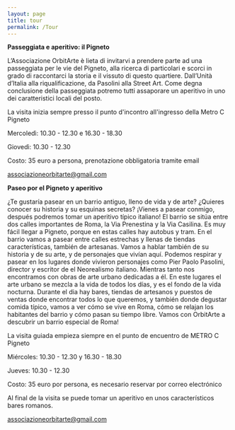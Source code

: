```yaml
---
layout: page
title: tour
permalink: /Tour
---
```

**Passeggiata e aperitivo: il Pigneto**

L’Associazione OrbitArte è lieta di invitarvi a prendere parte ad una passeggiata per le vie del Pigneto, alla ricerca di particolari e scorci in grado di raccontarci la storia e il vissuto di questo quartiere. Dall’Unità d’Italia alla riqualificazione, da Pasolini alla Street Art.
Come degna conclusione della passeggiata potremo tutti assaporare un aperitivo in uno dei caratteristici locali del posto.

La visita inizia sempre presso il punto d'incontro all'ingresso della Metro C Pigneto

Mercoledì: 10.30 - 12.30    e     16.30 - 18.30

Giovedì:   10.30 - 12.30

Costo:     35 euro a persona, prenotazione obbligatoria tramite email

 [associazioneorbitarte@gmail.com](mailto:associazioneorbitarte@gmail.com)

**Paseo por el Pigneto y aperitivo**

¿Te gustaría pasear en un  barrio antiguo, lleno de vida y de arte? ¿Quieres conocer su historia y su esquinas secretas? ¡Vienes a pasear conmigo, después podremos tomar un aperitivo típico italiano!
El barrio se sitúa entre dos calles importantes de Roma, la Via Prenestina y la Via Casilina. Es muy fácil llegar a Pigneto, porque en estas calles hay autobus y tram.
En el barrio vamos a pasear entre calles estrechas y llenas de tiendas características, también de artesanas. Vamos a hablar también de su historia y de su arte, y de personajes que vivían aquí.
Podemos respirar y pasear en los lugares donde vivieron personajes como Pier Paolo Pasolini,  director y escritor de el Neorealismo italiano. Mientras tanto nos encontramos con obras de arte urbano dedicadas a él. En este lugares el arte urbano se mezcla a la vida de todos los días, y es el fondo de la vida nocturna.
Durante el dia hay bares, tiendas de artesanos y puestos de ventas donde encontrar todos lo que queremos, y también donde degustar comida típico, vamos a ver cómo se vive en Roma, cómo se relajan los habitantes del barrio y cómo pasan su tiempo libre.
Vamos con OrbitArte a descubrir un barrio especial de Roma!


La visita guiada empieza siempre en el punto de encuentro de METRO C Pigneto

Miércoles: 10.30 - 12.30    y     16.30 - 18.30

Jueves:    10.30 - 12.30

Costo:     35 euro por persona, es necesario reservar por correo electrónico

Al final de la visita se puede tomar un aperitivo en unos característicos bares romanos.

 [associazioneorbitarte@gmail.com](mailto:associazioneorbitarte@gmail.com)
